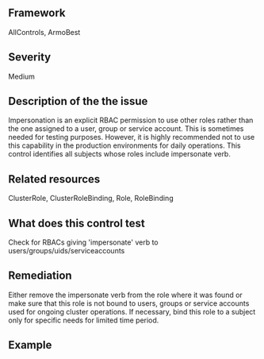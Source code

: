 ## Framework
AllControls, ArmoBest
 
## Severity
Medium

## Description of the the issue
Impersonation is an explicit RBAC permission to use other roles rather than the one assigned to a user, group or service account. This is sometimes needed for testing purposes. However, it is highly recommended not to use this capability in the production environments for daily operations. This control identifies all subjects whose roles include impersonate verb.
 
## Related resources
ClusterRole, ClusterRoleBinding, Role, RoleBinding
 
## What does this control test
Check for RBACs giving 'impersonate' verb to users/groups/uids/serviceaccounts
 
## Remediation
Either remove the impersonate verb from the role where it was found or make sure that this role is not bound to users, groups or service accounts used for ongoing cluster operations. If necessary, bind this role to a subject only for specific needs for limited time period.
 
## Example
```

```
